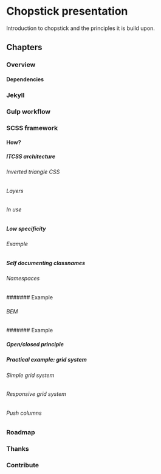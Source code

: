 # Chopstick presentation

Introduction to chopstick and the principles it is build upon.

## Chapters
### Overview
#### Dependencies
### Jekyll
### Gulp workflow
### SCSS framework
#### How?
##### ITCSS architecture
###### Inverted triangle CSS
###### Layers
###### In use
##### Low specificity
###### Example
##### Self documenting classnames
###### Namespaces
####### Example
###### BEM
####### Example
##### Open/closed principle
##### Practical example: grid system
###### Simple grid system
###### Responsive grid system
###### Push columns
### Roadmap
### Thanks
### Contribute
